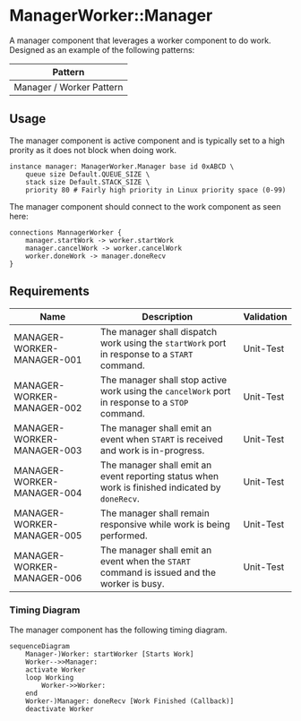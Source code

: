 # ManagerWorker::Manager

A manager component that leverages a worker component to do work. Designed as an example of the following patterns:

| Pattern                  |
|--------------------------|
| Manager / Worker Pattern |


## Usage

The manager component is active component and is typically set to a high prority as it does not block when doing work.

```
instance manager: ManagerWorker.Manager base id 0xABCD \
    queue size Default.QUEUE_SIZE \
    stack size Default.STACK_SIZE \
    priority 80 # Fairly high priority in Linux priority space (0-99)

```

The manager component should connect to the work component as seen here:

```
connections MannagerWorker {
    manager.startWork -> worker.startWork
    manager.cancelWork -> worker.cancelWork
    worker.doneWork -> manager.doneRecv
}
```

## Requirements

| Name                       | Description                                                                                     | Validation |
|----------------------------|-------------------------------------------------------------------------------------------------|------------|
| MANAGER-WORKER-MANAGER-001 | The manager shall dispatch work using the `startWork` port in response to a `START` command.    | Unit-Test  |
| MANAGER-WORKER-MANAGER-002 | The manager shall stop active work using the `cancelWork` port in response to a `STOP` command. | Unit-Test  |
| MANAGER-WORKER-MANAGER-003 | The manager shall emit an event when `START` is received and work is in-progress.               | Unit-Test  |
| MANAGER-WORKER-MANAGER-004 | The manager shall emit an event reporting status when work is finished indicated by `doneRecv`. | Unit-Test  |
| MANAGER-WORKER-MANAGER-005 | The manager shall remain responsive while work is being performed.                              | Unit-Test  |
| MANAGER-WORKER-MANAGER-006 | The manager shall emit an event when the `START` command is issued and the worker is busy.      | Unit-Test  |


### Timing Diagram

The manager component has the following timing diagram.

```mermaid
sequenceDiagram
    Manager-)Worker: startWorker [Starts Work]
    Worker-->>Manager: 
    activate Worker
    loop Working
        Worker->>Worker: 
    end
    Worker-)Manager: doneRecv [Work Finished (Callback)]
    deactivate Worker
```
